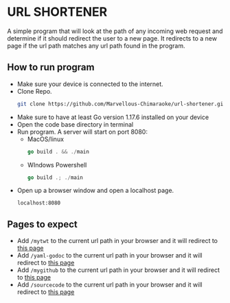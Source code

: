 # URL SHORTENER
A simple program that will look at the path of any incoming web request and determine if it should redirect the user to a new page. It redirects to a new page if the url path matches any url path found in the program.  

## How to run program
 - Make sure your device is connected to the internet.
 - Clone Repo.
    ```bash
    git clone https://github.com/Marvellous-Chimaraoke/url-shortener.git
    ```
 - Make sure to have at least Go version 1.17.6 installed on your device
 - Open the code base directory in terminal
 - Run program. A server will start on port 8080:
    - MacOS/linux
      ```go
      go build . && ./main
      ```
    - WIndows Powershell
      ```go
      go build .; ./main
      ```
 - Open up a browser window and open a localhost page.
    ```
    localhost:8080
    ```

## Pages to expect
 - Add ```/mytwt``` to the current url path in your browser and it will redirect to [this page](https://twitter.com/RokeMarvellous)
 - Add ```/yaml-godoc``` to the current url path in your browser and it will redirect to [this page](https://godoc.org/gopkg.in/yaml.v2)
 - Add <code>/mygithub</code> to the current url path in your browser and it will redirect to [this page](https://github.com/Marvellous-Chimaraoke)
 - Add <code>/sourcecode</code> to the current url path in your browser and it will redirect to [this page](https://github.com/Marvellous-Chimaraoke/url-shortener)